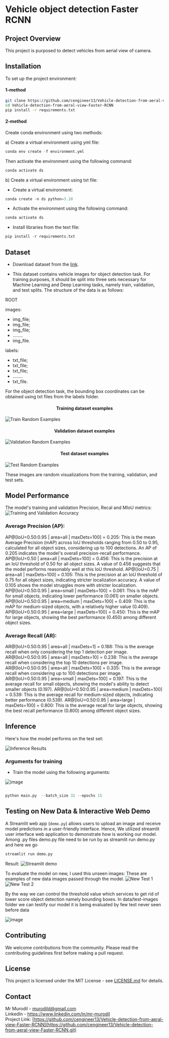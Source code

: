 
# Vehicle object detection Faster RCNN

## Project Overview
This project is purposed to detect vehicles from aerial view of camera.  
## Installation

To set up the project environment:
#### 1-method

```bash
git clone https://github.com/cengineer13/Vehicle-detection-from-aeral-view-Faster-RCNN.git
cd Vehicle-detection-from-aeral-view-Faster-RCNN
pip install -r requirements.txt
```

#### 2-method

Create conda environment using two methods:

a) Create a virtual environment using yml file:

```python
conda env create -f environment.yml
```

Then activate the environment using the following command:
```python
conda activate ds
```

b) Create a virtual environment using txt file:

- Create a virtual environment:

```python
conda create -n ds python=3.10
```

- Activate the environment using the following command:

```python
conda activate ds
```

- Install libraries from the text file:

```python
pip install -r requirements.txt
```

## Dataset
* Download dataset from the [link](https://www.kaggle.com/datasets/killa92/vehicle-detection-dataset).
  

* This dataset contains vehicle images for object detection task. For training purposes, it should be split into three sets necessary for Machine Learning and Deep Learning tasks, namely train, validation, and test splits. The structure of the data is as follows:
  



ROOT

images:
- img_file;
- img_file;
- img_file;
- ……..
- img_file.

labels:
- txt_file;
- txt_file;
- txt_file;
- ……..
- txt_file.

For the object detection task, the bounding box coordinates can be obtained using txt files from the labels folder.

<h4 align="center"> Training dataset examples</h4>

![Train Random Examples](data/plots/train-object-detection-examples.png)

<h4 align="center"> Validation dataset examples</h4>

![Validation Random Examples](data/plots/val-object-detection-examples.png)

<h4 align="center"> Test dataset examples</h4>

![Test Random Examples](data/plots/test-object-detection-examples.png)

These images are random visualizations from the training, validation, and test sets.

## Model Performance

The model's training and validation Precision, Recal and MIoU metrics:
![Training and Validation Accuracy](data/model_files/training_result.png)


  ### Average Precision (AP):

AP@[IoU=0.50:0.95 | area=all | maxDets=100] = 0.205: This is the mean Average Precision (mAP) across IoU thresholds ranging from 0.50 to 0.95, calculated for all object sizes, considering up to 100 detections. An AP of 0.205 indicates the model's overall precision-recall performance.
AP@[IoU=0.50 | area=all | maxDets=100] = 0.456: This is the precision at an IoU threshold of 0.50 for all object sizes. A value of 0.456 suggests that the model performs reasonably well at this IoU threshold.
AP@[IoU=0.75 | area=all | maxDets=100] = 0.105: This is the precision at an IoU threshold of 0.75 for all object sizes, indicating stricter localization accuracy. A value of 0.105 shows the model struggles more with stricter localization.
AP@[IoU=0.50:0.95 | area=small | maxDets=100] = 0.061: This is the mAP for small objects, indicating lower performance (0.061) on smaller objects.
AP@[IoU=0.50:0.95 | area=medium | maxDets=100] = 0.409: This is the mAP for medium-sized objects, with a relatively higher value (0.409).
AP@[IoU=0.50:0.95 | area=large | maxDets=100] = 0.450: This is the mAP for large objects, showing the best performance (0.450) among different object sizes.

### Average Recall (AR):

AR@[IoU=0.50:0.95 | area=all | maxDets=1] = 0.188: This is the average recall when only considering the top 1 detection per image.
AR@[IoU=0.50:0.95 | area=all | maxDets=10] = 0.238: This is the average recall when considering the top 10 detections per image.
AR@[IoU=0.50:0.95 | area=all | maxDets=100] = 0.335: This is the average recall when considering up to 100 detections per image.
AR@[IoU=0.50:0.95 | area=small | maxDets=100] = 0.197: This is the average recall for small objects, showing the model's ability to detect smaller objects (0.197).
AR@[IoU=0.50:0.95 | area=medium | maxDets=100] = 0.539: This is the average recall for medium-sized objects, indicating better performance (0.539).
AR@[IoU=0.50:0.95 | area=large | maxDets=100] = 0.800: This is the average recall for large objects, showing the best recall performance (0.800) among different object sizes.

## Inference

Here's how the model performs on the test set:

![Inference Results](/data/plots/inference_results.png)


### Arguments for training 
* Train the model using the following arguments:

![image](data/model_files/main.py-file-arguments.png)

```python

python main.py  --batch_size 32 --epochs 15

```


## Testing on New Data &  Interactive Web Demo

A Streamlit web app (`demo.py`) allows users to upload an image and receive model predictions in a user-friendly interface. Hence, We utilized streamlit user interface web application to demonstrate how is working our model. Among .py files demo.py file need to be run by as streamlit run demo.py and here we go

```bash
streamlit run demo.py
```
Result: 
![Streamlit demo](data/model_files/streamlit_result.png)

To evaluate the model on new, I used this unseen images:
These are examples of new data images passed through the model. 
![New Test 1 ](/data/model_files/result1.png)
![New Test 2](//data/model_files/result2.png)



By the way we can control the threshold value which services to get rid of lower score object detection namely bounding boxes. In data/test-images folder we can testify our model it is being evaluated by few test never seen before data 

![image](/data/model_files/threshold.png)

## Contributing

We welcome contributions from the community. Please read the contributing guidelines first before making a pull request.

## License

This project is licensed under the MIT License - see [LICENSE.md](LICENSE.md) for details.

## Contact

Mr Murodil  - murodild@gmail.com <br>
LinkedIn - https://www.linkedin.com/in/mr-murodil<br>
Project Link: [https://github.com/cengineer13/Vehicle-detection-from-aeral-view-Faster-RCNN](https://github.com/cengineer13/Vehicle-detection-from-aeral-view-Faster-RCNN.git)
